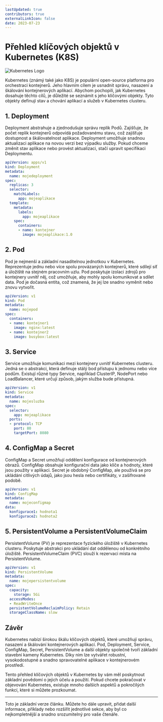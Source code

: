 ```yaml
---
lastUpdated: true
contributors: true
externalLinkIcon: false
date: 2023-07-23
---
```

# Přehled klíčových objektů v Kubernetes (K8S)

![Kubernetes Logo](https://miro.medium.com/v2/resize:fit:400/format:webp/1*viLY3qG94sI3p4dqCGeEwA.png)

Kubernetes (známý také jako K8S) je populární open-source platforma pro orchestraci kontejnerů. Jeho hlavním cílem je usnadnit správu, nasazení a škálování kontejnerových aplikací. Abychom pochopili, jak Kubernetes dosahuje těchto cílů, je důležité se seznámit s jeho klíčovými objekty. Tyto objekty definují stav a chování aplikací a služeb v Kubernetes clusteru.

## 1. Deployment

Deployment abstrahuje a zjednodušuje správu replik Podů. Zajišťuje, že počet replik kontejnerů odpovídá požadovanému stavu, což zajišťuje dostupnost a škálovatelnost aplikace. Deployment umožňuje snadnou aktualizaci aplikace na novou verzi bez výpadku služby. Pokud chceme změnit stav aplikace nebo provést aktualizaci, stačí upravit specifikaci Deploymentu.

```yaml
apiVersion: apps/v1
kind: Deployment
metadata:
  name: mojedeployment
spec:
  replicas: 3
  selector:
    matchLabels:
      app: mojeaplikace
  template:
    metadata:
      labels:
        app: mojeaplikace
    spec:
      containers:
      - name: kontejner
        image: mojeaplikace:1.0
```

## 2. Pod

Pod je nejmenší a základní nasaditelnou jednotkou v Kubernetes. Reprezentuje jednu nebo více spolu provázaných kontejnerů, které sdílejí síť a úložiště na stejném pracovním uzlu. Pod poskytuje izolaci zdrojů pro kontejnery uvnitř něj, což umožňuje, aby mohly spolu komunikovat a sdílet data. Pod je dočasná entita, což znamená, že jej lze snadno vyměnit nebo znovu vytvořit.

```yaml
apiVersion: v1
kind: Pod
metadata:
  name: mojepod
spec:
  containers:
  - name: kontejner1
    image: nginx:latest
  - name: kontejner2
    image: busybox:latest
```

## 3. Service

Service umožňuje komunikaci mezi kontejnery uvnitř Kubernetes clusteru. Jedná se o abstrakci, která definuje stálý bod přístupu k jednomu nebo více podům. Existují různé typy Service, například ClusterIP, NodePort nebo LoadBalancer, které určují způsob, jakým služba bude přístupná.

```yaml
apiVersion: v1
kind: Service
metadata:
  name: mojesluzba
spec:
  selector:
    app: mojeaplikace
  ports:
  - protocol: TCP
    port: 80
    targetPort: 8080
```

## 4. ConfigMap a Secret

ConfigMap a Secret umožňují oddělení konfigurace od kontejnerových obrazů. ConfigMap obsahuje konfigurační data jako klíče a hodnoty, které jsou použity v aplikaci. Secret je obdobný ConfigMap, ale používá se pro ukládání citlivých údajů, jako jsou hesla nebo certifikáty, v zašifrované podobě.

```yaml
apiVersion: v1
kind: ConfigMap
metadata:
  name: mojeconfigmap
data:
  konfigurace1: hodnota1
  konfigurace2: hodnota2
```

## 5. PersistentVolume a PersistentVolumeClaim

PersistentVolume (PV) je reprezentace fyzického úložiště v Kubernetes clusteru. Poskytuje abstrakci pro ukládání dat oddělenou od konkrétního úložiště. PersistentVolumeClaim (PVC) slouží k rezervaci místa na PersistentVolume.

```yaml
apiVersion: v1
kind: PersistentVolume
metadata:
  name: mojepersistentvolume
spec:
  capacity:
    storage: 5Gi
  accessModes:
  - ReadWriteOnce
  persistentVolumeReclaimPolicy: Retain
  storageClassName: slow
```

## Závěr

Kubernetes nabízí širokou škálu klíčových objektů, které umožňují správu, nasazení a škálování kontejnerových aplikací. Pod, Deployment, Service, ConfigMap, Secret, PersistentVolume a další objekty společně tvoří základní stavební kameny Kubernetes. Díky nim lze vytvářet robustní, vysokodostupné a snadno spravovatelné aplikace v kontejnerovém prostředí.

Tento přehled klíčových objektů v Kubernetes by vám měl poskytnout základní povědomí o jejich účelu a použití. Pokud chcete pokračovat v objevování Kubernetes, existuje mnoho dalších aspektů a pokročilých funkcí, které si můžete prozkoumat.

---
Toto je základní verze článku. Můžete ho dále upravit, přidat další informace, příklady nebo rozšířit jednotlivé sekce, aby byl co nejkompletnější a snadno srozumitelný pro vaše čtenáře. 